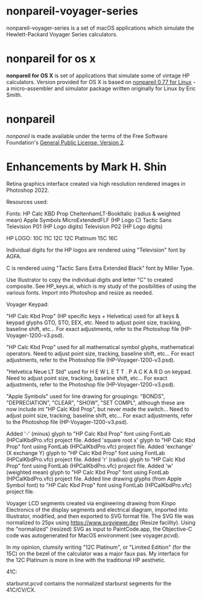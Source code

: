 # nonpareil-voyager-series
nonpareil-voyager-series is a set of macOS applications which simulate the Hewlett-Packard Voyager Series calculators.


# nonpareil for os x
**nonpareil for OS X** is set of applications that simulate some of vintage HP calculators. Version provided
for OS X is based on [nonpareil 0.77 for Linux](http://http://nonpareil.brouhaha.com/) - a micro-assembler
and simulator package written originally for Linux by Eric Smith.

# nonpareil
*nonpareil* is made available under the terms of the Free Software Foundation's
[General Public License, Version 2](http://www.gnu.org/licenses/gpl.html).




# Enhancements by Mark H. Shin

Retina graphics interface created via high resolution rendered images in Photoshop 2022.

Resources used:

Fonts:		HP Calc KBD Prop
			CheltenhamLT-BookItalic (radius & weighted mean)
			Apple Symbols
			MicroExtendedFLF	(HP Logo C)
			Tactic Sans
			Television P01		(HP Logo digits)
			Television P02		(HP Logo digits)



HP LOGO:
10C
11C
12C
12C Platinum
15C
16C

Individual digits for the HP logos are rendered using "Television" font by AGFA.

C is rendered using "Tactic Sans Extra Extended Black" font by Miller Type.

Use Illustrator to copy the individual digits and letter "C" to created composite.  See HP_keys.ai, which is my study of the posibilities of using the various fonts.  Import into Photoshop and resize as needed.

Voyager Keypad:

"HP Calc Kbd Prop" (HP specific keys + Helvetica) used for all keys & keypad glyphs GTO, STO, EEX, etc.  Need to adjust point size, tracking, baseline shift, etc...  For exact adjustments, refer to the Photoshop file (HP-Voyager-1200-v3.psd).

"HP Calc Kbd Prop" used for all mathematical symbol glyphs, mathematical operators.  Need to adjust point size, tracking, baseline shift, etc...  For exact adjustments, refer to the Photoshop file (HP-Voyager-1200-v3.psd).

"Helvetica Neue LT Std" used for H E W L E T T . P A C K A R D on keypad.  Need to adjust point size, tracking, baseline shift, etc...  For exact adjustments, refer to the Photoshop file (HP-Voyager-1200-v3.psd).

"Apple Symbols" used for line drawing for groupings:  "BONDS", "DEPRECIATION", "CLEAR", "SHOW", "SET COMPL", although these are now include int "HP Calc Kbd Prop", but never made the switch...  Need to adjust point size, tracking, baseline shift, etc...  For exact adjustments, refer to the Photoshop file (HP-Voyager-1200-v3.psd).

Added '-' (minus) glyph to "HP Calc Kbd Prop" font using FontLab (HPCalKbdPro.vfc) project file.
Added 'square root x' glyph to "HP Calc Kbd Prop" font using FontLab (HPCalKbdPro.vfc) project file.
Added 'exchange' (X exchange Y) glyph to "HP Calc Kbd Prop" font using FontLab (HPCalKbdPro.vfc) project file.
Added 'r' (radius) glyph to "HP Calc Kbd Prop" font using FontLab (HPCalKbdPro.vfc) project file.
Added 'w' (weighted mean) glyph to "HP Calc Kbd Prop" font using FontLab (HPCalKbdPro.vfc) project file.
Added line drawing glyphs (from Apple Symbol font) to "HP Calc Kbd Prop" font using FontLab (HPCalKbdPro.vfc) project file.

Voyager LCD segments created via engineering drawing from Kinpo Electronics of the display segments and electrical diagram, imported into Illustrator, modified, and then exported to SVG format file.  The SVG file was normalized to 25px using https://www.svgviewer.dev (Resize facility).  Using the "normalized" (resized) SVG as input to PaintCode.app, the Objective-C code was autogenerated for MacOS environment (see voyager.pcvd).

In my opinion, clumsily writing "12C Platinum", or "Limited Edition" (for the 15C) on the bezel of the calculator was a major faux pas.  My interface for the 12C Platinum is more in line with the traditional HP aesthetic.

41C:

starburst.pcvd contains the normalized starburst segments for the 41C/CV/CX.







